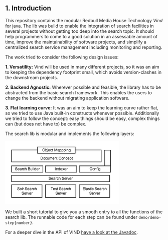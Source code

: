 ## 1. Introduction

This repository contains the modular Redbull Media House Technology *Vind* for java. 
The lib was build to enable the integration of search facilities in several projects without getting too deep into the 
search topic. It should help programmers to come to a good solution in an assessable amount of time, improve the 
maintainability of software projects, and simplify a centralized search service management including monitoring and reporting.
 
The work tried to consider the following design issues:

**1. Versatility:** Vind will be used in many different projects, so it was an aim to keeping the dependency footprint small, 
which avoids version-clashes in the downstream projects.

**2. Backend Agnostic:** Wherever possible and feasible, the library has to be abstracted from the basic search framework. This enables the users to change the
backend without migrating application software.

**3. Flat learning curve:** It was an aim to keep the learning curve rather flat, so we tried to use Java built-in constructs whenever possible. Additionally
we tried to follow the concept: easy things should be easy, complex things can (but does not have to) be complex.

The search lib is modular and implements the following layers:

![vind architecture](images/layer_cake.png)

We built a short tutorial to give you a smooth entry to all the functions of the search lib.
The runnable code for each step can be found under `demo/demo-step{number}`.

For a deeper dive in the API of VIND [have a look at the Javadoc](https://rbmhtechnology.github.io/vind/javadoc/).


